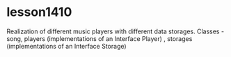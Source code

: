 # lesson1410
Realization of different music players with different data storages.
Classes - song, players (implementations of an Interface Player) , storages (implementations of an Interface Storage)
